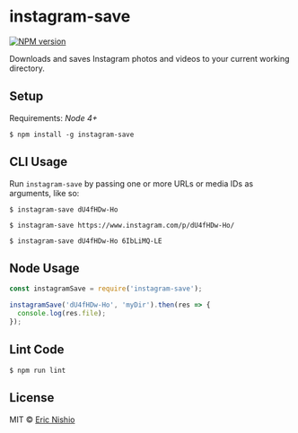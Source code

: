 instagram-save
==============

[![NPM version][npm-image]][npm-url]

Downloads and saves Instagram photos and videos to your current working
directory.

## Setup

Requirements: *Node 4+*

```
$ npm install -g instagram-save
```

## CLI Usage

Run `instagram-save` by passing one or more URLs or media IDs as arguments,
like so:

```
$ instagram-save dU4fHDw-Ho

$ instagram-save https://www.instagram.com/p/dU4fHDw-Ho/

$ instagram-save dU4fHDw-Ho 6IbLiMQ-LE
```

## Node Usage

```javascript
const instagramSave = require('instagram-save');

instagramSave('dU4fHDw-Ho', 'myDir').then(res => {
  console.log(res.file);
});
```

## Lint Code

```
$ npm run lint
```

## License

MIT © [Eric Nishio](http://ericnish.io)

[npm-url]: https://npmjs.org/package/instagram-save
[npm-image]: https://img.shields.io/npm/v/instagram-save.svg?style=flat-square
